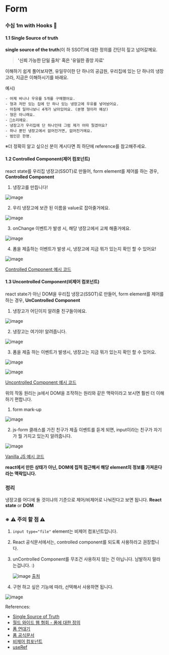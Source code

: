 # Form 

### 수심 1m with Hooks 🤗 

#### 1.1 Single Source of truth
**single source of the truth**(이 하 SSOT)에 대한 정의를 간단히 짚고 넘어갈께요.

> **'신뢰 가능한 단일 출처' 
> 혹은 
> '유일한 중앙 자료'**

이해하기 쉽게 풀어보자면, 
유일무이한 단 하나의 공급원,
우리집에 있는 단 하나의 냉장고라,
지금은 이해하시기를 바래요. 

예시)
    
    - 어제 바나나 우유를 5개를 구매했어요. 
    - 형과 저만 있는 집에 단 하나 있는 냉장고에 우유를 넣어놨어요. 
    - 아침에 일어나보니 4개가 남아있어요. (분명 형이라 예상)
    - 형은 아니래요. 
    - 🐶소리에요. 
    - 냉장고가 우리집에 단 하나인데 그럼 제가 어따 뒀겠어요?
    - 하나 뿐인 냉장고에서 없어진거면, 없어진거에요.
    - 범인은 한명.

※더 정확히 알고 싶으신 분이 계시다면 최 하단에 reference를 참고해주세요. 

#### 1.2 Controlled Component(제어 컴포넌트)
react state를 우리집 냉장고(SSOT)로 만들어, 
form element를 제어를 하는 경우, 
**Controlled Component**

1. 냉장고를 만듭니다!

![image](https://user-images.githubusercontent.com/77006427/112298647-83631500-8cda-11eb-9cfe-ca0fe3c30245.png)

2. 우리 냉장고에 보관 된 이름을 value로 잡아줄거에요.

![image](https://user-images.githubusercontent.com/77006427/112298934-9fff4d00-8cda-11eb-83f2-9ee19c71fa76.png)

3. onChange 이벤트가 발생 시, 해당 냉장고에서 교체 해줄거에요.

![image](https://user-images.githubusercontent.com/77006427/112299072-cae9a100-8cda-11eb-8f1f-186db298fa08.png)

4. 폼을 제출하는 이벤트가 발생 시, 냉장고에 지금 뭐가 있는지 확인 할 수 있어요!

![image](https://user-images.githubusercontent.com/77006427/112299440-2451d000-8cdb-11eb-9c74-9ead9711acfb.png)

[Controlled Component 예시 코드](https://codesandbox.io/s/controlled-component-epirw?file=/src/ControlledComponent.js)

#### 1.3 Uncontrolled Component(비제어 컴포넌트)
react state가 아닌 DOM을 우리집 냉장고(SSOT)로 만들어, 
form element를 제어를 하는 경우, 
**UnControlled Component**


1. 냉장고가 어딘이지 알려줄 친구들이에요. 

![image](https://user-images.githubusercontent.com/77006427/112300052-cd002f80-8cdb-11eb-8438-e5c43a18d3a3.png)

2. 냉장고는 여기야! 알려줍니다.

![image](https://user-images.githubusercontent.com/77006427/112299882-9aeecd80-8cdb-11eb-99b0-5eadb0f7dde8.png)

3. 폼을 제출 하는 이벤트가 발생시, 냉장고는 지금 뭐가 있는지 확인 할 수 있어요.

![image](https://user-images.githubusercontent.com/77006427/112300207-ee611b80-8cdb-11eb-8a85-60755e3ec5c0.png)

![image](https://user-images.githubusercontent.com/77006427/112300570-53b50c80-8cdc-11eb-8129-1de980d7ccce.png)

[Uncontrolled Component 예시 코드](https://codesandbox.io/s/controlled-component-epirw?file=/src/UncontrolledComponent.js)

위의 작동 원리는 
js에서 DOM을 조작하는 원리와 같은 맥락이라고 보시면 훨씬 더 이해하기 편합니다.

1. form mark-up

![image](https://user-images.githubusercontent.com/77006427/112300735-865f0500-8cdc-11eb-8693-5c733c89d4e5.png)

2. js-form 클래스를 가진 친구가 제출 이벤트를 듣게 되면, 
input이라는 친구가 자기가 뭘 가지고 있는지 알려줍니다.

![image](https://user-images.githubusercontent.com/77006427/112300819-9bd42f00-8cdc-11eb-90a9-0395ba1a95b8.png)

[Vanilla JS 예시 코드](https://codesandbox.io/s/form-m5k3x)

**react에서 만든 상태가 아닌, DOM에 집적 접근해서 해당 element의 정보를 가져온다라는 맥락입니다.**

### 정리
냉장고를 어디에 둘 것이냐의 기준으로 제어/비제어로 나눠진다고 보면 됩니다.
**React state** or **DOM**

### ※ ⚠ 주의 할 점 ⚠
1. `input type="file"` element는 비제어 컴포넌트입니다.

2. React 공식문서에서는, controlled component를 되도록 사용하라고 권장합니다.

3. unControlled Component를 무조건 사용하지 않는 건 아닙니다. 남발하지 말라는겁니다. :)

   ![image](https://user-images.githubusercontent.com/77006427/112302760-c8894600-8cde-11eb-8d98-fd391f73693b.png) 
  [출처](https://ko.reactjs.org/docs/refs-and-the-dom.html#when-to-use-refs)

4. 구현 하고 싶은 기능에 따라, 선택해서 사용하면 됩니다.

![image](https://user-images.githubusercontent.com/77006427/112302222-2f5a2f80-8cde-11eb-9800-10a79165691e.png)

References:
- [Single Source of Truth](https://en.wikipedia.org/wiki/Single_source_of_truth)
- [월드 와이드 웹 협회 - 폼에 대한 정의](https://www.w3.org/TR/html401/interact/forms.html)
- [폼 연대기](https://www.ventureharbour.com/the-evolution-of-web-forms/#:~:text=The%20first%20generation%20of%20true,of%20Web%202.0%20in%202004)
- [폼 공식문서](https://reactjs.org/docs/forms.html)
- [비제어 컴포넌트](https://reactjs.org/docs/uncontrolled-components.**html**)
- [useRef](https://reactjs.org/docs/hooks-reference.html#useref)
